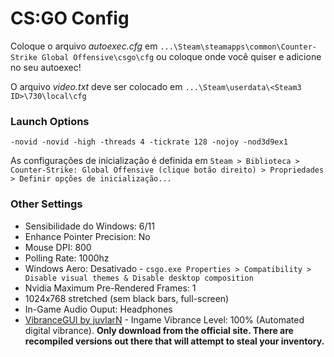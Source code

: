 # CS:GO Config

Coloque o arquivo *autoexec.cfg* em `...\Steam\steamapps\common\Counter-Strike Global Offensive\csgo\cfg` ou coloque onde você quiser e adicione no seu autoexec! 

O arquivo *video.txt* deve ser colocado em `...\Steam\userdata\<Steam3 ID>\730\local\cfg`

### Launch Options

	-novid -novid -high -threads 4 -tickrate 128 -nojoy -nod3d9ex1

As configurações de inicialização é definida em `Steam > Biblioteca > Counter-Strike: Global Offensive (clique botão direito) > Propriedades > Definir opções de inicialização...`

### Other Settings
+ Sensibilidade do Windows: 6/11  
+ Enhance Pointer Precision: No  
+ Mouse DPI: 800  
+ Polling Rate: 1000hz  
+ Windows Aero: Desativado - `csgo.exe Properties > Compatibility > Disable visual themes & Disable desktop composition`  
+ Nvidia Maximum Pre-Rendered Frames: 1  
+ 1024x768 stretched (sem  black bars, full-screen)
+ In-Game Audio Ouput: Headphones  
+ [VibranceGUI by juvlarN](http://vibrancegui.com/) - Ingame Vibrance Level: 100% (Automated digital vibrance). **Only download from the official site. There are recompiled versions out there that will attempt to steal your inventory.** 
